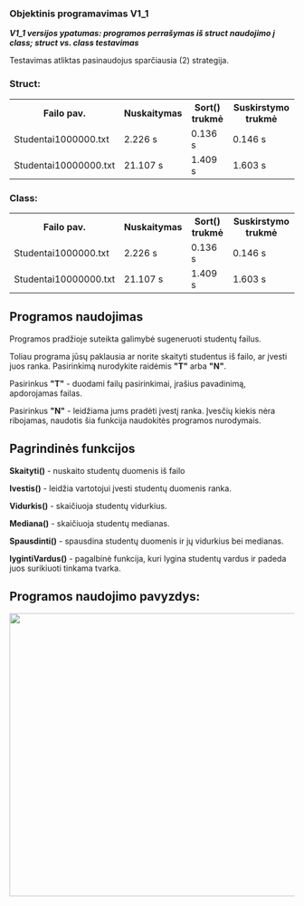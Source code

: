 <h3>Objektinis programavimas V1_1</h3>
<p><b><i>V1_1 versijos ypatumas: programos perrašymas iš struct naudojimo į class; struct vs. class testavimas</i></b></p>
<p>Testavimas atliktas pasinaudojus sparčiausia (2) strategija.</p>
<h3>Struct:</h3>
<table>
    <tr>
        <th>Failo pav.</th>
        <th>Nuskaitymas</th>
        <th>Sort() trukmė</th>
        <th>Suskirstymo trukmė</th>
    </tr>
    <tr>
        <td>Studentai1000000.txt</td>
        <td>2.226 s</td>
        <td>0.136 s</td>
        <td>0.146 s</td>
    </tr>
    <tr>
        <td>Studentai10000000.txt</td>
        <td>21.107 s</td> 
        <td>1.409 s</td>
        <td>1.603 s</td>
    </tr>
</table>
<h3>Class:</h3>
<table>
    <tr>
        <th>Failo pav.</th>
        <th>Nuskaitymas</th>
        <th>Sort() trukmė</th>
        <th>Suskirstymo trukmė</th>
    </tr>
    <tr>
        <td>Studentai1000000.txt</td>
        <td>2.226 s</td>
        <td>0.136 s</td>
        <td>0.146 s</td>
    </tr>
    <tr>
        <td>Studentai10000000.txt</td>
        <td>21.107 s</td> 
        <td>1.409 s</td>
        <td>1.603 s</td>
    </tr>
</table>
<h2>Programos naudojimas</h2>
    <p>Programos pradžioje suteikta galimybė sugeneruoti studentų failus.</p>
    <p>Toliau programa jūsų paklausia ar norite skaityti studentus iš failo, ar įvesti juos ranka. Pasirinkimą nurodykite raidėmis <b>"T"</b> arba <b>"N"</b>.</p>
    <p>Pasirinkus <b>"T"</b> - duodami failų pasirinkimai, įrašius pavadinimą, apdorojamas failas.</p>
    <p>Pasirinkus <b>"N"</b> - leidžiama jums pradėti įvestį ranka. Įvesčių kiekis nėra ribojamas, naudotis šia funkcija naudokitės programos nurodymais.</p>
<h2>Pagrindinės funkcijos </h2>
    <p><b>Skaityti()</b> - nuskaito studentų duomenis iš failo</p>
    <p><b>Ivestis()</b> - leidžia vartotojui įvesti studentų duomenis ranka.</p>
    <p><b>Vidurkis()</b> - skaičiuoja studentų vidurkius.</p>
    <p><b>Mediana()</b> - skaičiuoja studentų medianas.</p>
    <p><b>Spausdinti()</b> - spausdina studentų duomenis ir jų vidurkius bei medianas.</p>
    <p><b>lygintiVardus()</b> - pagalbinė funkcija, kuri lygina studentų vardus ir padeda juos surikiuoti tinkama tvarka.</p>
<h2>Programos naudojimo pavyzdys:</h2>
<img src="https://user-images.githubusercontent.com/116721418/231956298-83a3cdd9-d920-4c71-a0e3-f2fad57bfc14.png" width="900" height="500">
